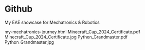 # Github
My EAE showcase for Mechatronics &amp; Robotics

my-mechatronics-journey.html
Minecraft_Cup_2024_Certificate.pdf
Minecraft_Cup_2024_Certificate.jpg
Python_Grandmaster.pdf
Python_Grandmaster.jpg
